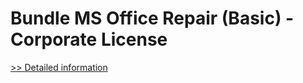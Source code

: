 # Bundle MS Office Repair (Basic) - Corporate License
[>> Detailed information](https://secure.element5.com/esales/product.html?productid=300336772&affiliateid=200057808)